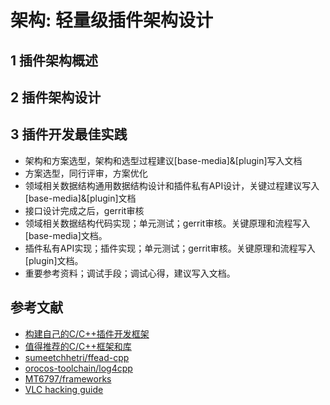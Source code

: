 # 架构: 轻量级插件架构设计

## 1 插件架构概述

## 2 插件架构设计

## 3 插件开发最佳实践

- 架构和方案选型，架构和选型过程建议[base-media]&[plugin]写入文档
- 方案选型，同行评审，方案优化
- 领域相关数据结构通用数据结构设计和插件私有API设计，关键过程建议写入[base-media]&[plugin]文档
- 接口设计完成之后，gerrit审核
- 领域相关数据结构代码实现；单元测试；gerrit审核。关键原理和流程写入[base-media]文档。
- 插件私有API实现；插件实现；单元测试；gerrit审核。关键原理和流程写入[plugin]文档。
- 重要参考资料；调试手段；调试心得，建议写入文档。

## 参考文献

- [构建自己的C/C++插件开发框架](https://blog.csdn.net/pizi0475/article/details/5471637)
- [值得推荐的C/C++框架和库](https://blog.csdn.net/qq_21950929/article/details/78668870)
- [sumeetchhetri/ffead-cpp](https://github.com/sumeetchhetri/ffead-cpp)
- [orocos-toolchain/log4cpp](https://github.com/orocos-toolchain/log4cpp)
- [MT6797/frameworks](https://github.com/MT6797/frameworks)
- [VLC hacking guide](https://wiki.videolan.org/Hacker_Guide)